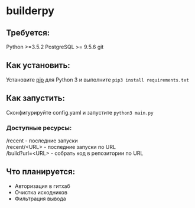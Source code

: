 # builderpy

## Требуется:
Python >=3.5.2
PostgreSQL >= 9.5.6
git

## Как установить:
Установите [pip](https://pip.pypa.io/en/stable/installing/) для Python 3 и выполните `pip3 install requirements.txt`

## Как запустить:
Сконфигурируйте config.yaml и запустите `python3 main.py`

### Доступные ресурсы:
/recent - последние запуски  
/recent/\<URL\> - последние запуски по URL  
/build?url=\<URL\> - собрать код в репозитории по URL

## Что планируется:
* Авторизация в гитхаб
* Очистка исходников
* Фильтрация вывода
